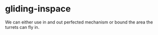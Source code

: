 # gliding-inspace

We can either use in and out perfected mechanism
or
bound the area the turrets can fly in.
